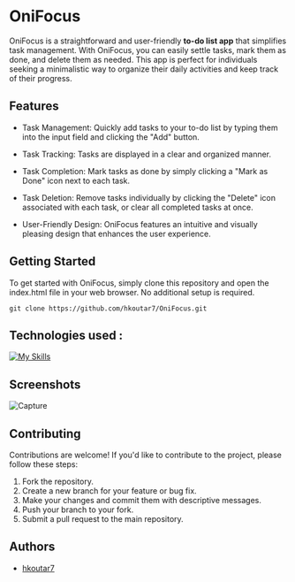 
# OniFocus

OniFocus is a straightforward and user-friendly **to-do list app** that simplifies task management. With OniFocus, you can easily settle tasks, mark them as done, and delete them as needed. This app is perfect for individuals seeking a minimalistic way to organize their daily activities and keep track of their progress.


## Features

- Task Management: Quickly add tasks to your to-do list by typing them into the input field and clicking the "Add" button.

- Task Tracking: Tasks are displayed in a clear and organized manner.

- Task Completion: Mark tasks as done by simply clicking a "Mark as Done" icon next to each task.

- Task Deletion: Remove tasks individually by clicking the "Delete" icon associated with each task, or clear all completed tasks at once.

- User-Friendly Design: OniFocus features an intuitive and visually pleasing design that enhances the user experience.

## Getting Started

To get started with OniFocus, simply clone this repository and open the index.html file in your web browser.
No additional setup is required.

`` git clone https://github.com/hkoutar7/OniFocus.git  ``

## Technologies used :


[![My Skills](https://skillicons.dev/icons?i=html,css,js)](https://skillicons.dev)

## Screenshots

![Capture](https://github.com/hkoutar7/OniFocus/assets/122703123/1534a614-0bf7-4ec2-a71a-badddacd407a)


## Contributing

Contributions are welcome! If you'd like to contribute to the project, please follow these steps:

1. Fork the repository.
2. Create a new branch for your feature or bug fix.
3. Make your changes and commit them with descriptive messages.
4. Push your branch to your fork.
5. Submit a pull request to the main repository.
## Authors

- [hkoutar7](https://github.com/hkoutar7)


